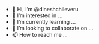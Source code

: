 - 👋 Hi, I’m @dineshchileveru
- 👀 I’m interested in ...
- 🌱 I’m currently learning ...
- 💞️ I’m looking to collaborate on ...
- 📫 How to reach me ...

<!---
dineshchileveru/dineshchileveru is a ✨ special ✨ repository because its `README.md` (this file) appears on your GitHub profile.
You can click the Preview link to take a look at your changes.
--->
